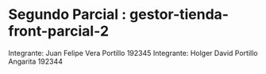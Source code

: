 # Segundo Parcial : gestor-tienda-front-parcial-2
Integrante: Juan Felipe Vera Portillo 192345
Integrante: Holger David Portillo Angarita 192344
